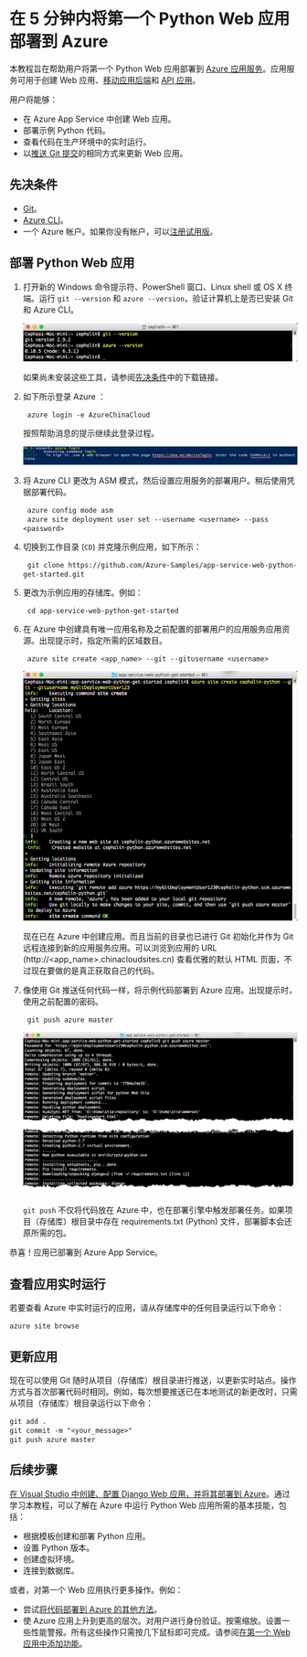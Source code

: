 <properties 
	pageTitle="在 5 分钟内将第一个 Python Web 应用部署到 Azure | Azure" 
	description="了解如何部署示例应用，轻松地在应用服务中运行 Web 应用。快速进行实际的开发，立即查看结果。" 
	services="app-service\web"
	documentationCenter=""
	authors="cephalin"
	manager="wpickett"
	editor=""
/>  


<tags
	ms.service="app-service-web"
	ms.workload="web"
	ms.tgt_pltfrm="na"
	ms.devlang="na"
	ms.topic="hero-article"
	ms.date="10/13/2016"
	wacn.date="10/31/2016" 
	ms.author="cephalin"
/>  

	
# 在 5 分钟内将第一个 Python Web 应用部署到 Azure

本教程旨在帮助用户将第一个 Python Web 应用部署到 [Azure 应用服务](/documentation/articles/app-service-value-prop-what-is/)。应用服务可用于创建 Web 应用、[移动应用后端](/documentation/services/app-service/mobile/)和 [API 应用](/documentation/articles/app-service-api-apps-why-best-platform/)。

用户将能够：

- 在 Azure App Service 中创建 Web 应用。
- 部署示例 Python 代码。
- 查看代码在生产环境中的实时运行。
- 以[推送 Git 提交](https://git-scm.com/docs/git-push)的相同方式来更新 Web 应用。

## <a name="Prerequisites"></a> 先决条件

- [Git](http://www.git-scm.com/downloads)。
- [Azure CLI](/documentation/articles/xplat-cli-install/)。
- 一个 Azure 帐户。如果你没有帐户，可以[注册试用版](/pricing/1rmb-trial/?WT.mc_id=A261C142F)。

## 部署 Python Web 应用

1. 打开新的 Windows 命令提示符、PowerShell 窗口、Linux shell 或 OS X 终端。运行 `git --version` 和 `azure --version`，验证计算机上是否已安装 Git 和 Azure CLI。

    ![在 Azure 中测试第一个 Web 应用的 CLI 工具安装](./media/app-service-web-get-started/1-test-tools.png)

    如果尚未安装这些工具，请参阅[先决条件](#Prerequisites)中的下载链接。

3. 如下所示登录 Azure ：

        azure login -e AzureChinaCloud

    按照帮助消息的提示继续此登录过程。

    ![登录到 Azure 以创建第一个 Web 应用](./media/app-service-web-get-started/3-azure-login.png)  


4. 将 Azure CLI 更改为 ASM 模式，然后设置应用服务的部署用户。稍后使用凭据部署代码。

        azure config mode asm
        azure site deployment user set --username <username> --pass <password>

1. 切换到工作目录 (`CD`) 并克隆示例应用，如下所示：

        git clone https://github.com/Azure-Samples/app-service-web-python-get-started.git

2. 更改为示例应用的存储库。例如：

        cd app-service-web-python-get-started

4. 在 Azure 中创建具有唯一应用名称及之前配置的部署用户的应用服务应用资源。出现提示时，指定所需的区域数目。

        azure site create <app_name> --git --gitusername <username>

    ![在 Azure 中创建第一个 Web 应用的 Azure 资源](./media/app-service-web-get-started-languages/python-site-create.png)  


    现在已在 Azure 中创建应用。而且当前的目录也已进行 Git 初始化并作为 Git 远程连接到新的应用服务应用。可以浏览到应用的 URL (http://&lt;app_name>.chinacloudsites.cn) 查看优雅的默认 HTML 页面，不过现在要做的是真正获取自己的代码。

4. 像使用 Git 推送任何代码一样，将示例代码部署到 Azure 应用。出现提示时，使用之前配置的密码。

        git push azure master

    ![在 Azure 中将代码推送到第一个 Web 应用](./media/app-service-web-get-started-languages/python-git-push.png)  


    `git push` 不仅将代码放在 Azure 中，也在部署引擎中触发部署任务。如果项目（存储库）根目录中存在 requirements.txt (Python) 文件，部署脚本会还原所需的包。

恭喜！应用已部署到 Azure App Service。

## 查看应用实时运行

若要查看 Azure 中实时运行的应用，请从存储库中的任何目录运行以下命令：

    azure site browse

## 更新应用

现在可以使用 Git 随时从项目（存储库）根目录进行推送，以更新实时站点。操作方式与首次部署代码时相同。例如，每次想要推送已在本地测试的新更改时，只需从项目（存储库）根目录运行以下命令：

    git add .
    git commit -m "<your_message>"
    git push azure master

## 后续步骤

[在 Visual Studio 中创建、配置 Django Web 应用，并将其部署到 Azure](/documentation/articles/web-sites-python-ptvs-django-mysql/)。通过学习本教程，可以了解在 Azure 中运行 Python Web 应用所需的基本技能，包括：

- 根据模板创建和部署 Python 应用。
- 设置 Python 版本。
- 创建虚拟环境。
- 连接到数据库。

或者，对第一个 Web 应用执行更多操作。例如：

- 尝试[将代码部署到 Azure 的其他方法](/documentation/articles/web-sites-deploy/)。
- 使 Azure 应用上升到更高的层次。对用户进行身份验证。按需缩放。设置一些性能警报。所有这些操作只需按几下鼠标即可完成。请参阅[在第一个 Web 应用中添加功能](/documentation/articles/app-service-web-get-started-2/)。

<!---HONumber=Mooncake_1024_2016-->
